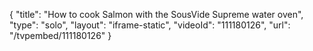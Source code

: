 {
    "title": "How to cook Salmon with the SousVide Supreme water oven",
    "type": "solo",
    "layout": "iframe-static",
    "videoId": "111180126",
    "url": "\/tvpembed\/111180126"
}